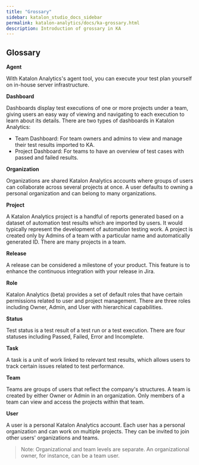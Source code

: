```yaml
---
title: "Grossary" 
sidebar: katalon_studio_docs_sidebar
permalink: katalon-analytics/docs/ka-grossary.html 
description: Introduction of grossary in KA
---
```

## Glossary

**Agent**  

With Katalon Analytics's agent tool, you can execute your test plan yourself on in-house server infrastructure.

**Dashboard**

Dashboards display test executions of one or more projects under a team, giving users an easy way of viewing and navigating to each execution to learn about its details. There are two types of dashboards in Katalon Analytics:

* Team Dashboard: For team owners and admins to view and manage their test results imported to KA.
* Project Dashboard: For teams to have an overview of test cases with passed and failed results.

**Organization**

Organizations are shared Katalon Analytics accounts where groups of users can collaborate across several projects at once. A user defaults to owning a personal organization and can belong to many organizations.

**Project**

A Katalon Analytics project is a handful of reports generated based on a dataset of automation test results which are imported by users. It would typically represent the development of automation testing work. A project is created only by Admins of a team with a particular name and automatically generated ID. There are many projects in a team.

**Release**

A release can be considered a milestone of your product. This feature is to enhance the continuous integration with your release in Jira.

**Role**

Katalon Analytics (beta) provides a set of default roles that have certain permissions related to user and project management. There are three roles including Owner, Admin, and User with hierarchical capabilities.

**Status**

Test status is a test result of a test run or a test execution. There are four statuses including Passed, Failed, Error and Incomplete.

**Task**

 A task is a unit of work linked to relevant test results, which allows users to track certain issues related to test performance.

**Team**

Teams are groups of users that reflect the company's structures. A team is created by either Owner or Admin in an organization. Only members of a team can view and access the projects within that team.

**User**

A user is a personal Katalon Analytics account. Each user has a personal organization and can work on multiple projects. They can be invited to join other users' organizations and teams.

> Note: Organizational and team levels are separate. An organizational owner, for instance, can be a team user.
